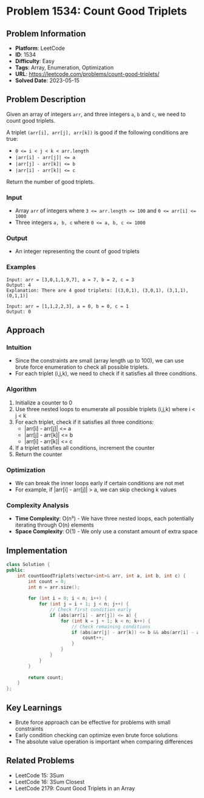 # Problem 1534: Count Good Triplets

## Problem Information
- **Platform**: LeetCode
- **ID**: 1534
- **Difficulty**: Easy
- **Tags**: Array, Enumeration, Optimization
- **URL**: https://leetcode.com/problems/count-good-triplets/
- **Solved Date**: 2023-05-15

## Problem Description
Given an array of integers `arr`, and three integers `a`, `b` and `c`, we need to count good triplets.

A triplet `(arr[i], arr[j], arr[k])` is good if the following conditions are true:
- `0 <= i < j < k < arr.length`
- `|arr[i] - arr[j]| <= a`
- `|arr[j] - arr[k]| <= b`
- `|arr[i] - arr[k]| <= c`

Return the number of good triplets.

### Input
- Array `arr` of integers where `3 <= arr.length <= 100` and `0 <= arr[i] <= 1000`
- Three integers `a, b, c` where `0 <= a, b, c <= 1000`

### Output
- An integer representing the count of good triplets

### Examples
```
Input: arr = [3,0,1,1,9,7], a = 7, b = 2, c = 3
Output: 4
Explanation: There are 4 good triplets: [(3,0,1), (3,0,1), (3,1,1), (0,1,1)]

Input: arr = [1,1,2,2,3], a = 0, b = 0, c = 1
Output: 0
```

## Approach
### Intuition
- Since the constraints are small (array length up to 100), we can use brute force enumeration to check all possible triplets.
- For each triplet (i,j,k), we need to check if it satisfies all three conditions.

### Algorithm
1. Initialize a counter to 0
2. Use three nested loops to enumerate all possible triplets (i,j,k) where i < j < k
3. For each triplet, check if it satisfies all three conditions:
   - |arr[i] - arr[j]| <= a
   - |arr[j] - arr[k]| <= b
   - |arr[i] - arr[k]| <= c
4. If a triplet satisfies all conditions, increment the counter
5. Return the counter

### Optimization
- We can break the inner loops early if certain conditions are not met
- For example, if |arr[i] - arr[j]| > a, we can skip checking k values

### Complexity Analysis
- **Time Complexity**: O(n³) - We have three nested loops, each potentially iterating through O(n) elements
- **Space Complexity**: O(1) - We only use a constant amount of extra space

## Implementation

```cpp
class Solution {
public:
    int countGoodTriplets(vector<int>& arr, int a, int b, int c) {
        int count = 0;
        int n = arr.size();
        
        for (int i = 0; i < n; i++) {
            for (int j = i + 1; j < n; j++) {
                // Check first condition early
                if (abs(arr[i] - arr[j]) <= a) {
                    for (int k = j + 1; k < n; k++) {
                        // Check remaining conditions
                        if (abs(arr[j] - arr[k]) <= b && abs(arr[i] - arr[k]) <= c) {
                            count++;
                        }
                    }
                }
            }
        }
        
        return count;
    }
};
```

## Key Learnings
- Brute force approach can be effective for problems with small constraints
- Early condition checking can optimize even brute force solutions
- The absolute value operation is important when comparing differences

## Related Problems
- LeetCode 15: 3Sum
- LeetCode 16: 3Sum Closest
- LeetCode 2179: Count Good Triplets in an Array 